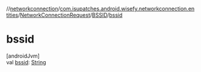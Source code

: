 //[networkconnection](../../../../index.md)/[com.isupatches.android.wisefy.networkconnection.entities](../../index.md)/[NetworkConnectionRequest](../index.md)/[BSSID](index.md)/[bssid](bssid.md)

# bssid

[androidJvm]\
val [bssid](bssid.md): [String](https://kotlinlang.org/api/latest/jvm/stdlib/kotlin/-string/index.html)
